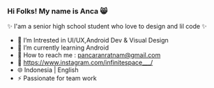 ### Hi Folks! My name is Anca :smile_cat:

:sparkles: I'am a senior high school student who love to design and lil code :sparkles:

- 🔭 I’m Intrested in UI/UX,Android Dev & Visual Design
- 🌱 I’m currently learning Android 
- :wave: How to reach me : pancaranratnam@gmail.com 
- :art: https://www.instagram.com/infinitespace___/
- :globe_with_meridians: Indonesia | English
- ⚡ Passionate for team work

